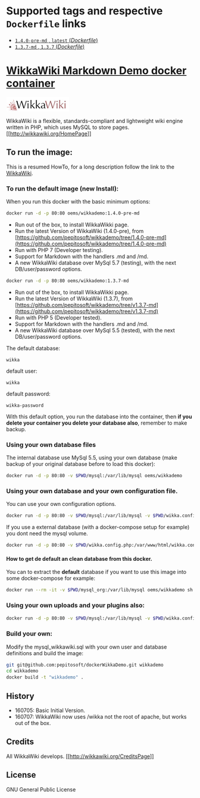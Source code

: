 # Supported tags and respective `Dockerfile` links

-	[`1.4.0-pre-md` , `latest` (*Dockerfile*)](https://github.com/oemunoz/wikkawiki/blob/master/Dockerfile)
-	[`1.3.7-md` , `1.3.7` (*Dockerfile*)](https://github.com/oemunoz/wikkawiki/blob/master/Dockerfile)

# [WikkaWiki Markdown Demo docker container](https://github.com/pepitosoft/dockerWikkaDemo)

![WikkaWiki.](https://github.com/oemunoz/wikkawiki/raw/master/images/wikka_logo.jpg)

WikkaWiki is a flexible, standards-compliant and lightweight wiki engine written in PHP, which uses MySQL to store pages.
[[http://wikkawiki.org/HomePage]]
## To run the image:

This is a resumed HowTo, for a long description follow the link to the [WikkaWiki](http://wikkawiki.org/Wikka-Docker).

### To run the default image (new Install):
When you run this docker with the basic minimum options:

```bash
docker run -d -p 80:80 oems/wikkademo:1.4.0-pre-md
```

- Run out of the box, to install WikkaWikki page.
- Run the latest Version of WikkaWiki (1.4.0-pre), from [https://github.com/pepitosoft/wikkademo/tree/1.4.0-pre-md](https://github.com/pepitosoft/wikkademo/tree/1.4.0-pre-md)
- Run with PHP 7 (Developer testing).
- Support for Markdown with the handlers .md and /md.
- A new WikkaWiki database over MySql 5.7 (testing), with the next DB/user/password options.

```bash
docker run -d -p 80:80 oems/wikkademo:1.3.7-md
```

- Run out of the box, to install WikkaWikki page.
- Run the latest Version of WikkaWiki (1.3.7), from [https://github.com/pepitosoft/wikkademo/tree/v1.3.7-md](https://github.com/pepitosoft/wikkademo/tree/v1.3.7-md)
- Run with PHP 5 (Developer tested).
- Support for Markdown with the handlers .md and /md.
- A new WikkaWiki database over MySql 5.5 (tested), with the next DB/user/password options.

The default database:

```
wikka
```

default user:

```
wikka
```

default password:

```
wikka-password
```

With this default option, you run the database into the container, then **if you delete your container you delete your database also**, remember to make backup.

### Using your own database files

The internal database use MySql 5.5, using your own database (make backup of your original database before to load this docker):

~~~~bash
docker run -d -p 80:80 -v $PWD/mysql:/var/lib/mysql oems/wikkademo
~~~~

### Using your own database and your own configuration file.

You can use your own configuration options.

~~~~bash
docker run -d -p 80:80 -v $PWD/mysql:/var/lib/mysql -v $PWD/wikka.config.php:/var/www/html/wikka/wikka.config.php oems/wikkademo
~~~~

If you use a external database (with a docker-compose setup for example) you dont need the mysql volume.

~~~~bash
docker run -d -p 80:80 -v $PWD/wikka.config.php:/var/www/html/wikka.config.php oems/wikkademo
~~~~

#### How to get de default an clean database from this docker.

You can to extract the **default** database if you want to use this image into some docker-compose for example:

~~~~bash
docker run --rm -it -v $PWD/mysql_org:/var/lib/mysql oems/wikkademo sh -c "tar -xvf /mysql_basic.tar"
~~~~

### Using your own uploads and your plugins also:

~~~~bash
docker run -d -p 80:80 -v $PWD/mysql:/var/lib/mysql -v $PWD/wikka.config.php:/var/www/html/wikka/wikka.config.php -v $PWD/uploads:/var/www/html/wikka/uploads -v $PWD/plugins:/var/www/html/wikka/plugins oems/wikkademo
~~~~

### Build your own:

Modify the mysql_wikkawiki.sql with your own user and database definitions and build the image:
~~~~bash
git git@github.com:pepitosoft/dockerWikkaDemo.git wikkademo
cd wikkademo
docker build -t "wikkademo" .
~~~~

## History

- 160705: Basic Initial Version.
- 160707: WikkaWiki now uses /wikka not the root of apache, but works out of the box.

## Credits

All WikkaWiki develops.
[[http://wikkawiki.org/CreditsPage]]

## License

GNU General Public License
